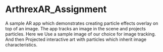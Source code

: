 # ArthrexAR_Assignment
A sample AR app which demonstrates creating particle effects overlay on top of an image. The app tracks an image in the scene and projects particles.
Here we Use a sample image of our choice for image tracking. And then Projected interactive art with particles which inherit image characteristics.
